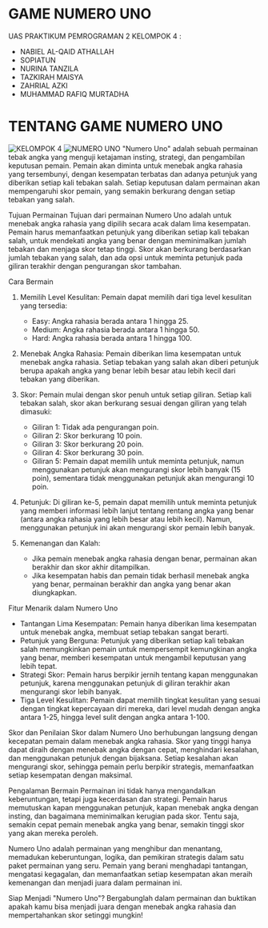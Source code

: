# GAME NUMERO UNO
UAS PRAKTIKUM PEMROGRAMAN 2
KELOMPOK 4 : 
- NABIEL AL-QAID ATHALLAH
- SOPIATUN
- NURINA TANZILA
- TAZKIRAH MAISYA
- ZAHRIAL AZKI
- MUHAMMAD RAFIQ MURTADHA

# TENTANG GAME NUMERO UNO
![KELOMPOK 4](https://github.com/user-attachments/assets/0f2c389a-79ec-4057-a9aa-532915c93dcc)
![NUMERO UNO](https://github.com/user-attachments/assets/c880ee15-2e9d-44b8-beb1-19da0fbff242)
"Numero Uno" adalah sebuah permainan tebak angka yang menguji ketajaman insting, strategi, dan pengambilan keputusan pemain. Pemain akan diminta untuk menebak angka rahasia yang tersembunyi, dengan kesempatan terbatas dan adanya petunjuk yang diberikan setiap kali tebakan salah. Setiap keputusan dalam permainan akan mempengaruhi skor pemain, yang semakin berkurang dengan setiap tebakan yang salah.

Tujuan Permainan
Tujuan dari permainan Numero Uno adalah untuk menebak angka rahasia yang dipilih secara acak dalam lima kesempatan. Pemain harus memanfaatkan petunjuk yang diberikan setiap kali tebakan salah, untuk mendekati angka yang benar dengan meminimalkan jumlah tebakan dan menjaga skor tetap tinggi. Skor akan berkurang berdasarkan jumlah tebakan yang salah, dan ada opsi untuk meminta petunjuk pada giliran terakhir dengan pengurangan skor tambahan.

Cara Bermain
1. Memilih Level Kesulitan: Pemain dapat memilih dari tiga level kesulitan yang tersedia:
   - Easy: Angka rahasia berada antara 1 hingga 25.
   - Medium: Angka rahasia berada antara 1 hingga 50.
   - Hard: Angka rahasia berada antara 1 hingga 100.

2. Menebak Angka Rahasia: Pemain diberikan lima kesempatan untuk menebak angka rahasia. Setiap tebakan yang salah akan diberi petunjuk berupa apakah angka yang benar lebih besar atau lebih kecil dari tebakan yang diberikan.

3. Skor: Pemain mulai dengan skor penuh untuk setiap giliran. Setiap kali tebakan salah, skor akan berkurang sesuai dengan giliran yang telah dimasuki:
   - Giliran 1: Tidak ada pengurangan poin.
   - Giliran 2: Skor berkurang 10 poin.
   - Giliran 3: Skor berkurang 20 poin.
   - Giliran 4: Skor berkurang 30 poin.
   - Giliran 5: Pemain dapat memilih untuk meminta petunjuk, namun menggunakan petunjuk akan mengurangi skor lebih banyak (15 poin), sementara tidak menggunakan petunjuk akan mengurangi 10 poin.

4. Petunjuk: Di giliran ke-5, pemain dapat memilih untuk meminta petunjuk yang memberi informasi lebih lanjut tentang rentang angka yang benar (antara angka rahasia yang lebih besar atau lebih kecil). Namun, menggunakan petunjuk ini akan mengurangi skor pemain lebih banyak.

5. Kemenangan dan Kalah: 
   - Jika pemain menebak angka rahasia dengan benar, permainan akan berakhir dan skor akhir ditampilkan.
   - Jika kesempatan habis dan pemain tidak berhasil menebak angka yang benar, permainan berakhir dan angka yang benar akan diungkapkan.

Fitur Menarik dalam Numero Uno
- Tantangan Lima Kesempatan: Pemain hanya diberikan lima kesempatan untuk menebak angka, membuat setiap tebakan sangat berarti. 
- Petunjuk yang Berguna: Petunjuk yang diberikan setiap kali tebakan salah memungkinkan pemain untuk mempersempit kemungkinan angka yang benar, memberi kesempatan untuk mengambil keputusan yang lebih tepat.
- Strategi Skor: Pemain harus berpikir jernih tentang kapan menggunakan petunjuk, karena menggunakan petunjuk di giliran terakhir akan mengurangi skor lebih banyak.
- Tiga Level Kesulitan: Pemain dapat memilih tingkat kesulitan yang sesuai dengan tingkat kepercayaan diri mereka, dari level mudah dengan angka antara 1-25, hingga level sulit dengan angka antara 1-100.

Skor dan Penilaian
Skor dalam Numero Uno berhubungan langsung dengan kecepatan pemain dalam menebak angka rahasia. Skor yang tinggi hanya dapat diraih dengan menebak angka dengan cepat, menghindari kesalahan, dan menggunakan petunjuk dengan bijaksana. Setiap kesalahan akan mengurangi skor, sehingga pemain perlu berpikir strategis, memanfaatkan setiap kesempatan dengan maksimal.

Pengalaman Bermain
Permainan ini tidak hanya mengandalkan keberuntungan, tetapi juga kecerdasan dan strategi. Pemain harus memutuskan kapan menggunakan petunjuk, kapan menebak angka dengan insting, dan bagaimana meminimalkan kerugian pada skor. Tentu saja, semakin cepat pemain menebak angka yang benar, semakin tinggi skor yang akan mereka peroleh.

Numero Uno adalah permainan yang menghibur dan menantang, memadukan keberuntungan, logika, dan pemikiran strategis dalam satu paket permainan yang seru. Pemain yang berani menghadapi tantangan, mengatasi kegagalan, dan memanfaatkan setiap kesempatan akan meraih kemenangan dan menjadi juara dalam permainan ini.

Siap Menjadi "Numero Uno"?
Bergabunglah dalam permainan dan buktikan apakah kamu bisa menjadi juara dengan menebak angka rahasia dan mempertahankan skor setinggi mungkin!
